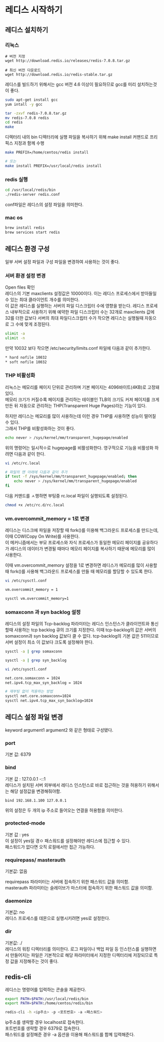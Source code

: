 # 레디스 시작하기
## 레디스 설치하기
### 리눅스
```mongodb-json
# 버전 지정
wget http://download.redis.io/releases/redis-7.0.8.tar.gz

# 최신 버전 다운로드
wget http://download.redis.io/redis-stable.tar.gz
```

레디스를 빌드하기 위해서는 gcc 버전 4.6 이상이 필요하므로 gcc를 미리 설치하는것이 좋다.
```bash
sudo apt-get install gcc
yum intall -y gcc

tar -zxvf redis-7.0.8.tar.gz
mv redis-7.0.8 redis
cd redis
make
```

디렉터리 내의 bin 디렉터리에 실행 파일을 복사하기 위해 make install 커맨드로 프리픽스 지정과 함께 수행
```bash
make PREFIX=/home/centos/redis install

# 또는
make install PREFIX=/usr/local/redis install
```

### redis 실행
```bash
cd /usr/local/redis/bin
./redis-server redis.conf
```
conf파일은 레디스의 설정 파일을 의미한다.

### mac os
```bash
brew install redis
brew services start redis
```

## 레디스 환경 구성
일부 서버 설정 파일과 구성 파일을 변경하여 사용하는 것이 좋다.  

### 서버 환경 설정 변경
Open files 확인  
레디스의 기본 maxclients 설정값은 10000이다. 이는 레디스 프로세스에서 받아들일 수 있는 최대 클라이언트 개수를 의미한다.  
이 값은 레디스를 실행하는 서버의 파일 디스크립터 수에 영향을 받는다.
레디스 프로세스 내부적으로 사용하기 위해 예약한 파일 디스크립터 수는 32개로 maxclients 값에 32를 더한 값보다 서버의 최대 파일디스크립터 수가 작으면 레디스는
실행될때 자동으로 그 수에 맞게 조정된다.
```bash
ulimit -a
ulimit -n
```

만약 10032 보다 작으면 /etc/security/limits.conf 파일에 다음과 같이 추가한다.
```bash
* hard nofile 10032
* soft nofile 10032
```

### THP 비활성화
리눅스는 메모리를 페이지 단위로 관리하며 기본 페이지는 4096바이트(4KB)로 고정돼 있다.  
메모리 크기가 커질수록 페이지를 관리하는 테이블인 TLB의 크기도 커져 페이지를 크게 만든 뒤 자동으로 관리하는 
THP(Transparent Huge Pages)라는 기능이 있다.  

하지만 레디스는 메모리를 많이 사용하는데 이런 경우 THP를 사용하면 성능이 떨어질 수 있다.  
그래서 THP를 비활성화하는 것이 좋다.  
```bash
echo never > /sys/kernel/mm/transparent_hugepage/enabled
```

위의 명령어는 일시적ㅇ로 hugepage를 비활성화한다. 영구적으로 기능을 비활성화 하려면 다음과 같이 한다.

```bash
vi /etc/rc.local

# 파일의 맨 아래에 다음과 같이 추가
if test -f /sys/kernel/mm/transparent_hugepage/enabled; then
    echo never > /sys/kernel/mm/transparent_hugepage/enabled
fi
```

다음 커맨드를 ㅅ행하면 부팅중 rc.local 파일이 실행되도록 설정된다.
```bash
chmod +x /etc/rc.d/rc.local
```

### vm.overcommit_memory = 1로 변경
레디스는 디스크에 파일을 저장할 때 fork()를 이용해 백그라운드 프로세스를 만드는데, 이때 COW(Copy On Write)를 사용한다.  
이 메커니즘에서는 부모 프로세스와 자식 프로세스가 동일한 메모리 페이지를 공유하다가 레디스의 데이터가 변경될 때마다 메모리 페이지를 복사하기 때문에 메모리를 많이 사용한다.

이때 vm.overcommit_memory 설정을 1로 변경하면 레디스가 메모리를 많이 사용할 때 fork()를 사용해 백그라운드 프로세스를 만들 때 메모리를 할당할 수 있도록 한다.
```bash
vi /etc/sysctl.conf

vm.overcommit_memory = 1

sysctl vm.overcommit_memory=1
```

### somaxconn 과 syn backlog 설정
레디스의 설정 파일의 Tcp-backlog 파라미터는 레디스 인스턴스가 클라이언트와 통신할때 사용하는 tcp backlog 큐의 크기를 지정한다.
이때 tcp-backlog의 값은 서버의 somaxconn과 syn backlog 값보다 클 수 없다.
tcp-backlog의 기본 값은 511이므로 서버 설정이 최소 이 값보다 크도록 설정해야 한다.

```bash
sysctl -a | grep somaxconn

sysctl -a | grep syn_backlog

vi /etc/sysctl.conf

net.core.somaxconn = 1024
net.ipv4.tcp_max_syn_backlog = 1024

# 재부팅 없이 적용하는 방법
sysctl net.core.somaxconn=1024
sysctl net.ipv4.tcp_max_syn_backlog=1024
```

## 레디스 설정 파일 변경
keyword argument1 argument2 와 같은 형태로 구성됐다.

### port
기본 값: 6379  

### bind
기본 값 : 127.0.0.1 -::1    
레디스가 설치된 서버 외부에서 레디스 인스턴스로 바로 접근하는 것을 허용하기 위해서는 해당 설정값을 변경해줘야함.  

```
bind 192.168.1.100 127.0.0.1
```
위의 설정은 두 개의 ip 주소로 들어오는 연결을 허용함을 의미한다.

### protected-mode
기본 값 : yes  
이 설정이 yes일 경ㅇ 패스워드를 설정해야만 레디스에 접근할 수 있다.  
패스워드가 없다면 오직 로컬에서만 접근 가능하다.

### requirepass/ masterauth
기본값: 없음  

requirepass 파라미터는 서버에 접속하기 위한 패스워드 값을 의미함.  
masterauth 파라미터는 슬레이브가 마스터에 접속하기 위한 패스워드 값을 의미함.

### daemonize
기본값: no  
레디스 프로세스를 데몬으로 실행시키려면 yes로 설정한다.

### dir
기본값: ./  
레디스의 워킹 디렉터리를 의미한다. 로그 파일이나 백업 파일 등 인스턴스를 실행하면서 만들어지는 파일은 기본적으로 해당 파라미터에서 지정한 디렉터리에 저장되므로 특정 값을 지정해주는 것이 좋다.  

## redis-cli
레디스는 명령어를 입력하는 콘솔을 제공한다.  
```bash
export PATH=$PATH:/usr/local/redis/bin
export PATH=$PATH:/home/centos/redis/bin

redis-cli -h <ip주소> -p <포트번호> -a <패스워드>
```
ip주소를 생략할 경우 localhost로 접속한다.  
포트번호를 생략할 경우 6379로 접속한다.  
패스워드를 설정해준 경우 -a 옵션을 이용해 패스워드를 함꼐 입력해준다.



















